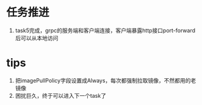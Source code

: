 # 任务推进
1. task5完成，grpc的服务端和客户端连接，客户端暴露http接口port-forward后可以从本地访问
# tips
1. 把imagePullPolicy字段设置成Always，每次都强制拉取镜像，不然都用的老镜像
2. 困扰巨久，终于可以进入下一个task了